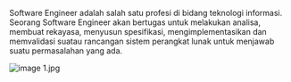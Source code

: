 Software Engineer adalah salah satu profesi di bidang teknologi informasi. Seorang Software Engineer akan bertugas untuk melakukan analisa, membuat rekayasa, menyusun spesifikasi, mengimplementasikan dan memvalidasi suatau rancangan sistem perangkat lunak untuk menjawab suatu permasalahan yang ada.

![image 1.jpg]( {https://github.com/Ouroboros-Tech/modul-pembelajaran/blob/main/image/image%201.jpg} )
